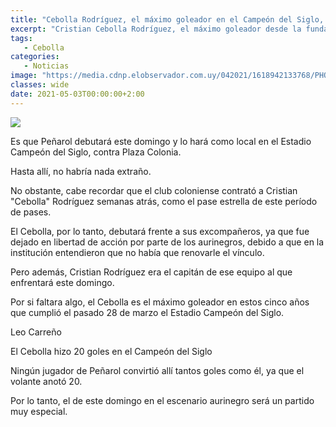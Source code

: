 ```yaml
---
title: "Cebolla Rodríguez, el máximo goleador en el Campeón del Siglo, debutará allí con Plaza ante Peñarol"
excerpt: "Cristian Cebolla Rodríguez, el máximo goleador desde la fundación del Estadio Campeón del Siglo, debutará en ese escenario con su nuevo club, Plaza Colonia, este domingo ante sus excompañeros de Peñarol"
tags:
   - Cebolla
categories:
   - Noticias
image: "https://media.cdnp.elobservador.com.uy/042021/1618942133768/PHOTO-2021-04-20-15-04-54-(1).jpg?&cw=1170"
classes: wide
date: 2021-05-03T00:00:00+2:00
---
```



<img src="https://media.cdnp.elobservador.com.uy/042021/1618942133768/PHOTO-2021-04-20-15-04-54-(1).jpg?&cw=1170">


Es que Peñarol debutará este domingo y lo hará como local en el Estadio Campeón del Siglo, contra Plaza Colonia.


Hasta allí, no habría nada extraño.


No obstante, cabe recordar que el club coloniense contrató a Cristian "Cebolla" Rodríguez semanas atrás, como el pase estrella de este período de pases.


El Cebolla, por lo tanto, debutará frente a sus excompañeros, ya que fue dejado en libertad de acción por parte de los aurinegros, debido a que en la institución entendieron que no había que renovarle el vínculo.


Pero además, Cristian Rodríguez era el capitán de ese equipo al que enfrentará este domingo.


Por si faltara algo, el Cebolla es el máximo goleador en estos cinco años que cumplió el pasado 28 de marzo el Estadio Campeón del Siglo.





Leo Carreño


El Cebolla hizo 20 goles en el Campeón del Siglo





Ningún jugador de Peñarol convirtió allí tantos goles como él, ya que el volante anotó 20.


Por lo tanto, el de este domingo en el escenario aurinegro será un partido muy especial.


